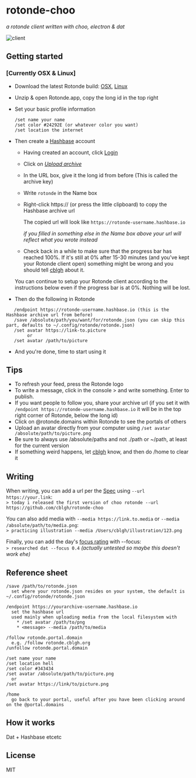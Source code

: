 # rotonde-choo
_a rotonde client written with choo, electron & dat_



![client](http://i.imgur.com/Gl9KfwE.jpg)


## Getting started
### [Currently OSX & Linux]
* Download the latest Rotonde build: [OSX](https://cblgh.org/dl/rotonde-mac.zip), [Linux](https://t.co/Z9ZThOFEsA)
* Unzip & open Rotonde.app, copy the long id in the top right
* Set your basic profile information
    ```
    /set name your name
    /set color #24292E (or whatever color you want)
    /set location the internet
    ```
* Then create a [Hashbase](https://hashbase.io) account
  * Having created an account, click [Login](https://hashbase.io/login)
  * Click on [*Upload archive*](https://hashbase.io/new-archive)
  * In the URL box, give it the long id from before (This is called the archive key)
  * Write `rotonde` in the Name box
  * Right-click https:// (or press the little clipboard) to copy the Hashbase archive url
  
  
    The copied url will look like `https://rotonde-username.hashbase.io`   
    
    _if you filled in something else in the Name box above your url will reflect what you wrote instead_
  * Check back in a while to make sure that the progress bar has reached 100%. If it's still at 0% after 15-30 minutes (and you've kept your Rotonde client open) something might be wrong and you should tell [cblgh](https://twitter.com/cblgh) about it.
  
  You can continue to setup your Rotonde client according to the instructions below even if the progress bar is at 0%. Nothing will be lost.
 
 * Then do the following in Rotonde
 ```
    /endpoint https://rotonde-username.hashbase.io (this is the Hashbase archive url from before)
    /save /absolute/path/you/want/for/rotonde.json (you can skip this part, defaults to ~/.config/rotonde/rotonde.json)
    /set avatar https://link-to.picture 
         or
    /set avatar /path/to/picture
   ```
 * And you're done, time to start using it
 
## Tips
 * To refresh your feed, press the Rotonde logo
 * To write a message, click in the console > and write something. Enter to publish.
 * If you want people to follow you, share your archive url (if you set it with `/endpoint https://rotonde-username.hashbase.io` it will be in the top right corner of Rotonde, below the long id)
 * Click on @rotonde.domains within Rotonde to see the portals of others
 * Upload an avatar directly from your computer using `/set avatar /absolute/path/to/picture.png`
 * Be sure to always use /absolute/paths and not ./path or ~/path, at least for the current version
 * If something weird happens, let [cblgh](https://twitter.com/cblgh) know, and then do /home to clear it

## Writing
When writing, you can add a url per the [Spec](https://github.com/Rotonde/Specs) using `--url https://your.link`:  
`> today i released the first version of choo rotonde --url https://github.com/cblgh/rotonde-choo`

You can also add media with `--media https://link.to.media` or `--media /absolute/path/to/media.png`:  
`> practicing illustration --media /Users/cblgh/illustration/123.png`

Finally, you can add the day's [focus rating](https://github.com/Rotonde/Specs#focusexample) with --focus:   
`> researched dat --focus 0.4` 
_(actually untested so maybe this doesn't work ehe)_


## Reference sheet
```
/save /path/to/rotonde.json
  set where your rotonde.json resides on your system, the default is ~/.config/rotonde/rotonde.json
  
/endpoint https://yourarchive-username.hashbase.io
  set the hashbase url
  used mainly when uploading media from the local filesystem with 
    * /set avatar /path/to/png 
    * <message> --media /path/to/media

/follow rotonde.portal.domain
  e.g. /follow rotonde.cblgh.org
/unfollow rotonde.portal.domain

/set name your name
/set location hell
/set color #343434
/set avatar /absolute/path/to/picture.png
  or 
/set avatar https://link/to/picture.png

/home 
  go back to your portal, useful after you have been clicking around on the @portal.domains
```



 
 ## How it works
 Dat + Hashbase etcetc
 
 ## License
 MIT
